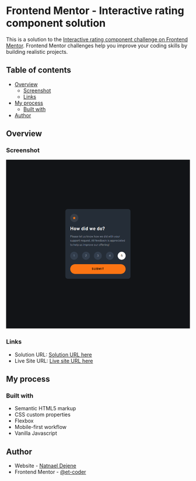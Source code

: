 # Frontend Mentor - Interactive rating component solution

This is a solution to the [Interactive rating component challenge on Frontend Mentor](https://www.frontendmentor.io/challenges/interactive-rating-component-koxpeBUmI). Frontend Mentor challenges help you improve your coding skills by building realistic projects. 

## Table of contents

- [Overview](#overview)
  - [Screenshot](#screenshot)
  - [Links](#links)
- [My process](#my-process)
  - [Built with](#built-with)
- [Author](#author)

## Overview

### Screenshot

![](./images/Screenshot.png)

### Links

- Solution URL: [Solution URL here](https://www.frontendmentor.io/solutions/interactive-rating-component-with-javascript-jyCM_8lTjD)
- Live Site URL: [Live site URL here](https://et-coder.github.io/interactive-rating-component/)

## My process

### Built with

- Semantic HTML5 markup
- CSS custom properties
- Flexbox
- Mobile-first workflow
- Vanilla Javascript

## Author

- Website - [Natnael Dejene](https://github.com/et-coder)
- Frontend Mentor - [@et-coder](https://www.frontendmentor.io/profile/et-coder)

